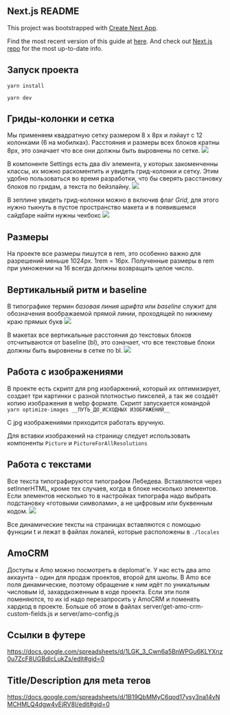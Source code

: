 ## Next.js README

This project was bootstrapped with [Create Next App](https://github.com/segmentio/create-next-app).

Find the most recent version of this guide at [here](https://github.com/segmentio/create-next-app/blob/master/lib/templates/default/README.md). And check out [Next.js repo](https://github.com/zeit/next.js) for the most up-to-date info.


## Запуск проекта

`yarn install`

`yarn dev`


## Гриды-колонки и сетка

Мы применяем квадратную сетку размером 8 х 8px и лэйаут с 12 колонками (6 на мобилках). Расстояния и размеры всех блоков кратны 8px, это означает что все они должны быть выровнены по сетке.
![](http://s.csssr.ru/U31J879TR/201904090131231312312315151.jpg)

В компоненте Settings есть два div элемента, у которых закоменченны классы,
их можно раскоментить и увидеть грид-колонки и сетку. Этим удобно пользоваться во время разработки, что бы сверять расстановку блоков по гридам, а текста по бейзлайну. 
![](http://s.csssr.ru/U31J879TR/20190409041859.jpg)

В зеплине увидеть грид-колонки можно в включив флаг _Grid_, для этого нужно тыкнуть в пустое пространство макета и в появившемся сайдбаре найти нужны чекбокс
![](http://s.csssr.ru/U31J879TR/20190409043204.jpg)


## Размеры

На проекте все размеры пишутся в rem, это особенно важно для разрешений меньше 1024px. 1rem = 16px. Полученные размеры в rem при умножении на 16 всегда должны возвращать целое число. 


## Вертикальный ритм и baseline

В типографике термин _базовая линия шрифта_ или _baseline_ служит для обозначения воображаемой прямой линии, проходящей по нижнему краю прямых букв
![](https://upload.wikimedia.org/wikipedia/commons/3/39/Typography_Line_Terms.svg)

В макетах все вертикальные расстояния до текстовых блоков отсчитываются от baseline (bl), это означает, что все текстовые блоки должны быть выровнены в сетке по bl.
![](http://s.csssr.ru/U31J879TR/2019040903575911.jpg)


## Работа с изображениями

В проекте есть скрипт для png изобаржений, который их оптимизирует, создает три картинки с разной плотностью пикселей, а так же создаёт копию изображения в webp формате. Скрипт запускается командой `yarn optimize-images __ПУТЬ_ДО_ИСХОДНЫХ ИЗОБРАЖЕНИЙ__`

С jpg изображениями приходится работать вручную.  

Для вставки изображений на страницу следует использовать компоненты `Picture` и `PictureForAllResolutions`


## Работа с текстами

Все текста типографируются типографом Лебедева. Вставляются через setInnerHTML, кроме тех случаев, когда в блоке несколько элементов. Если элементов несколько то в настройках типографа надо выбрать подстановку «готовыми символами», а не цифровым или буквенным кодом.
![](http://s.csssr.ru/U31J879TR/20190409044640.jpg)

Все динамические тексты на страницах вставляются с помощью функции t и лежат в файлах локалей, которые расположены в `./locales`


## AmoCRM

Доступы к Amo можно посмотреть в deplomat'е.
У нас есть два amo аккаунта - один для продаж проектов, второй для школы.
В Amo все поля динамические, поэтому обращение к ним идёт по уникальным числовым id, захардкоженным в коде проекта.
Если эти поля поменяются, то их id надо перезапросить у AmoCRM и поменять хардкод в проекте.
Больше об этом в файлах server/get-amo-crm-custom-fields.js и server/amo-config.js


## Ссылки в футере

https://docs.google.com/spreadsheets/d/1LGK_3_Cwn6a5BnWPGu6KLYXnz0u7ZcF8UGBdIcLukZs/edit#gid=0


## Title/Description для meta тегов

https://docs.google.com/spreadsheets/d/1B19QbMMyC6qod17ysy3na14vNMCHMLQ4dgw4vEjRV8I/edit#gid=0


